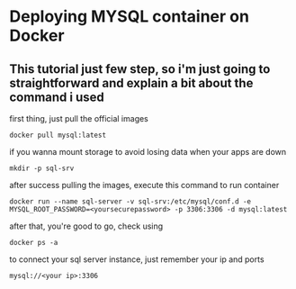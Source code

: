 # Deploying MYSQL container on Docker

## This tutorial just few step, so i'm just going to straightforward and explain a bit about the command i used

first thing, just pull the official images
```
docker pull mysql:latest
```
if you wanna mount storage to avoid losing data when your apps are down
```
mkdir -p sql-srv
```
after success pulling the images, execute this command to run container
```
docker run --name sql-server -v sql-srv:/etc/mysql/conf.d -e MYSQL_ROOT_PASSWORD=<yoursecurepassword> -p 3306:3306 -d mysql:latest
```
after that, you're good to go, check using
```
docker ps -a
```
to connect your sql server instance, just remember your ip and ports
```
mysql://<your ip>:3306
```
